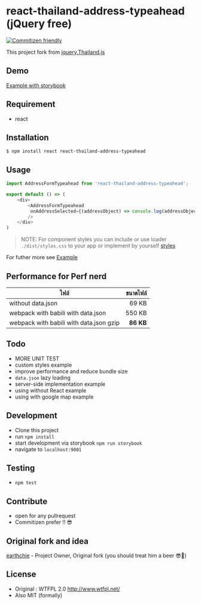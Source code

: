 # react-thailand-address-typeahead (jQuery free)
[![Commitizen friendly](https://img.shields.io/badge/commitizen-friendly-brightgreen.svg)](http://commitizen.github.io/cz-cli/)

This project fork from 
[jquery.Thailand.js](https://github.com/earthchie/jquery.Thailand.js)

## Demo
[Example with storybook](http://zapkub.github.io/react-thailand-address)


## Requirement
- react

## Installation
```
$ npm install react react-thailand-address-typeahead
```

## Usage

```js
import AddressFormTypeahead from 'react-thailand-address-typeahead';

export default () => (
    <div>
        <AddressFormTypeahead
         onAddressSelected={(addressObject) => console.log(addressObject)} 
        />
    </div>
)
```

> NOTE: For component styles you can include or use loader `./dist/styles.css` to your app or implement by yourself [styles](./dist/styles.css)

For futher more see [Example](./example/index.js)

## Performance for Perf nerd

| ไฟล์ | ขนาดไฟล์ |
| --- | ---:|
| without data.json | 69 KB 
| webpack with babili with data.json | 550 KB |
| webpack with babili with data.json gzip | **86 KB** |

## Todo
- MORE UNIT TEST
- custom styles example
- improve performance and reduce bundle size
- `data.json` lazy loading
- server-side implementation example
- using without React example
- using with google map example

## Development
- Clone this project
- run `npm install`
- start development via storybook `npm run storybook`
- navigate to `localhost:9001`

## Testing
- `npm test`

## Contribute
- open for any pullrequest
- Commitizen prefer !! 😎

## Original fork and idea 

[earthchie](https://github.com/earthchie/) - Project Owner, Original fork
(you should treat him a beer 😎🍺)
## License
- Original : WTFPL 2.0 http://www.wtfpl.net/
- Also MIT (formally)
